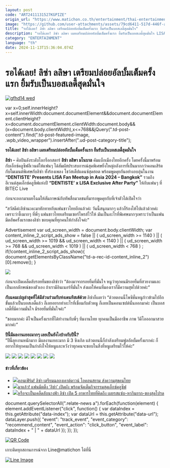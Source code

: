 ```yaml
---
layout: post
code: "ART2411131527KGPIZE"
origin_url: "https://www.matichon.co.th/entertainment/thai-entertainment/news_4897445"
image: "https://github.com/user-attachments/assets/79cd6411-517d-446f-a0b7-a244417f8867"
title: "รอได้เลย! ลิซ่า ลลิษา เตรียมปล่อยอัลบั้มเต็มครั้งแรก ยิ้มรับเป็นบอสเลดี้สุดมั่นใจ"
description: "รอได้เลย! ลิซ่า ลลิษา เผยเตรียมปล่อยอัลบั้มเต็มครั้งแรก ยิ้มรับเป็นบอสเลดี้สุดมั่นใจ LISAFANMEETUP LISA"
category: "ENTERTAINMENT"
language: "th"
date: 2024-11-13T15:36:04.074Z
---
```


# รอได้เลย! ลิซ่า ลลิษา เตรียมปล่อยอัลบั้มเต็มครั้งแรก ยิ้มรับเป็นบอสเลดี้สุดมั่นใจ

[![](https://www.matichon.co.th/wp-content/uploads/2024/11/gfhd14-wed.jpg "gfhd14 wed")](https://www.matichon.co.th/wp-content/uploads/2024/11/gfhd14-wed.jpg)

var x=0;self.innerHeight?x=self.innerWidth:document.documentElement&&document.documentElement.clientHeight?x=document.documentElement.clientWidth:document.body&&(x=document.body.clientWidth),x<=768&&jQuery(".td-post-content").find(".td-post-featured-image, .wpb\_video\_wrapper").insertAfter(".ud-post-category-title");

**รอได้เลย! ลิซ่า ลลิษา เผยเตรียมปล่อยอัลบั้มเต็มครั้งแรก ยิ้มรับเป็นบอสเลดี้สุดมั่นใจ**

**ลิซ่า** – ศิลปินดังระดับโลกร็อกสตาร์ **ลิซ่า ลลิษา มโนบาล** คัมแบ็กเมืองไทยอีกครั้ง โดยครั้งนี้มาพร้อมกับเอ็กซ์คลูซีฟอีเวนต์ให้แฟนๆ ได้สัมผัสประสบการณ์สุดพิเศษยิ่งใหญ่อลังการที่เป็นมากกว่าคอนเสิร์ต กับโมเมนต์พิเศษกับลิซ่า ทั้งร้องเพลง โชว์สเต็ปแดนซ์สุดฮอต พร้อมพูดคุยกันอย่างอบอุ่นในงาน **“DENTISTE’ Presents LISA Fan Meetup in Asia 2024 – Bangkok”** รวมถึงอีเวนต์สุดเอ็กซ์คลูซีฟแห่งปี **“DENTISTE’ x LISA Exclusive After Party”** ให้กับแฟนๆ ที่ BITEC Live

ก่อนจะออกมาเผยโฉมให้สัมภาษณ์กับทัพสื่อมวลชนที่มารอพูดคุยกับที่เจ้าตัวได้เปิดใจว่า

“สวัสดีค่ะลิซ่านะคะมาทักทายกับแฟนชาวไทยอีกแล้วค่ะ วันนี้สนุกมากๆ แล้วก็ร้องไห้ไปแล้วด้วยค่ะ เพราะว่าซึ้งมากๆ ที่พี่ๆ แฟนชาวไทยเตรียมเซอร์ไพรส์ไว้ให้ มันเป็นอะไรที่พิเศษมากๆเพราะว่าเป็นแฟนมีตอัพครั้งแรกของลิซ่า ขอบคุณที่ทุกคนให้กำลังใจค่ะ“

Advertisement var ud\_screen\_width = document.body.clientWidth; var content\_inline\_2\_script\_ads\_show = false || ( ud\_screen\_width >= 1140 ) || ( ud\_screen\_width >= 1019 && ud\_screen\_width < 1140 ) || ( ud\_screen\_width >= 768 && ud\_screen\_width < 1019 ) || ( ud\_screen\_width < 768 ) ; if(!content\_inline\_2\_script\_ads\_show){ document.getElementsByClassName("td-a-rec-id-content\_inline\_2")\[0\].remove(); }

![](https://www.matichon.co.th/wp-content/uploads/2024/11/S__131080198_0.jpg)

ก่อนจะเปิดเคล็ดลับรอยยิ้มของลิซ่าว่า “ต้องมาจากรอยยิ้มที่มั่นใจ หนูว่าทุกคนมีรอยยิ้มที่สวยงามและเป็นเอกลักษณ์ของตัวเอง ถ้าเรามีอินเนอร์ที่มั่นใจ ส่งผลให้คนที่มองเราก็มีความสุขไปด้วยค่ะ“

**กับแคมเปญล่าสุดที่ได้มีส่วนร่วมกับท่งเดนทิสเต้ด้วย** ลิซ่าก็เผยว่า “ด้วยตอนนี้โพซิชั่นหนูก้าวข้ามไปอีกขั้นแล้วเป็นบอสเลดี้แล้ว ก็เลยอยากทำอะไรที่เชื่อมกับตัวหนู ก็เลยเป็นคอนเซปต์นั้นออกมาค่ะ เป็นบอสเลดี้ที่มีความมั่นใจ มีรอยยิ้มที่มั่นใจค่ะ“

“ชอบมากค่ะ ดีใจเป็นครั้งแรกที่ได้ทำงานกับพี่ๆ ทีมงานไทย ทุกคนเป็นมืออาชีพ ภาพ วิดีโอออกมาสวยมากค่ะ“

**ปีนี้มีผลงานเยอะมากๆ เลยเป็นยังไงบ้างกับปีนี้?**  
”ปีนี้ลุยงานหนักมาก มีผลงานเยอะมาก มี 3 ซิงเกิล แล้วตอนนี้ก็กำลังเตรียมฟูลอัลบั้มครั้งแรกค่ะ ก็อยากให้ทุกคนเป็นกำลังใจให้หนูและหวังว่าทุกคนจะชอบในสิ่งที่หนูเตรียมไว้ให้ค่ะ“

![](https://www.matichon.co.th/wp-content/uploads/2024/11/S__131080203_0.jpg) ![](https://www.matichon.co.th/wp-content/uploads/2024/11/S__131080204_0.jpg) ![](https://www.matichon.co.th/wp-content/uploads/2024/11/S__131080205_0.jpg) ![](https://www.matichon.co.th/wp-content/uploads/2024/11/S__131080206_0.jpg) ![](https://www.matichon.co.th/wp-content/uploads/2024/11/S__131080207_0.jpg) ![](https://www.matichon.co.th/wp-content/uploads/2024/11/S__131080210_0.jpg) ![](https://www.matichon.co.th/wp-content/uploads/2024/11/S__131080211_0.jpg) ![](https://www.matichon.co.th/wp-content/uploads/2024/11/S__131080212_0.jpg)

#### ข่าวที่เกี่ยวข้อง

*   [![](https://www.matichon.co.th/wp-content/uploads/2024/10/728745275.jpg)คอนเฟิร์ม! ลิซ่า เตรียมฉลองเคาต์ดาวน์ ไอคอนสยาม ส่งความสุขคนไทย](https://www.matichon.co.th/entertainment/news_4873015)
*   [![](https://www.matichon.co.th/wp-content/uploads/2024/10/rk22-wed.jpg)มาแล้ว! แฟนมีตติ้ง ‘ลิซ่า’ เปิดผัง พร้อมจัดเต็มกิจกรรมสุดเอ็กซ์คลูซีฟ](https://www.matichon.co.th/entertainment/thai-entertainment/news_4866746)
*   [![](https://www.matichon.co.th/wp-content/uploads/2024/10/5เมนูลิซ่า.jpg)หรือจะเป็นเคล็ดลับนางฟ้า ลิซ่า เปิด 5 อาหารไทยที่คิดถึง เผยรสแซ่บ-หากินยาก-ของสุดโปรด](https://www.matichon.co.th/entertainment/news_4861948)

document.querySelectorAll(".relate-news a").forEach(function(element) { element.addEventListener("click", function() { var dataIndex = this.getAttribute("data-index"); var dataUrl = this.getAttribute("data-url"); dataLayer.push({ "event": "track\_event", "event\_category": "recommend\_content", "event\_action": "click\_button", "event\_label": dataIndex + " | " + dataUrl }); }); });

[![QR Code](https://www.matichon.co.th/wp-content/uploads/2023/07/wob1371z.jpg)](https://lin.ee/ht0nDxX)

เกาะติดทุกสถานการณ์จาก Line@matichon ได้ที่นี่

[![Line Image](https://www.matichon.co.th/wp-content/uploads/2023/07/th.png)](https://lin.ee/ht0nDxX)